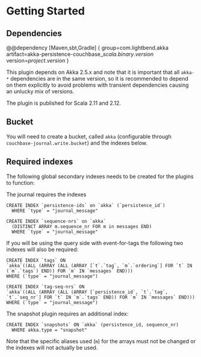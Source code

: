 # Getting Started

## Dependencies

@@dependency [Maven,sbt,Gradle] {
  group=com.lightbend.akka
  artifact=akka-persistence-couchbase_$scala.binary.version$
  version=$project.version$
}

This plugin depends on Akka 2.5.x and note that it is important that all `akka-*` 
dependencies are in the same version, so it is recommended to depend on them explicitly to avoid problems 
with transient dependencies causing an unlucky mix of versions.

The plugin is published for Scala 2.11 and 2.12. 


## Bucket

You will need to create a bucket, called `akka` (configurable through `couchbase-journal.write.bucket`) and 
the indexes below.  

## Required indexes

The following global secondary indexes needs to be created for the plugins to function:

The journal requires the indexes

```
CREATE INDEX `persistence-ids` on `akka` (`persistence_id`) 
  WHERE `type` = "journal_message"
  
CREATE INDEX `sequence-nrs` on `akka` 
  (DISTINCT ARRAY m.sequence_nr FOR m in messages END) 
  WHERE `type` = "journal_message"
```

If you will be using the query side with event-for-tags the following two indexes will also be required:

```
CREATE INDEX `tags` ON 
`akka`((ALL (ARRAY (ALL (ARRAY [`t`.`tag`, `m`.`ordering`] FOR `t` IN (`m`.`tags`) END)) FOR `m` IN `messages` END))) 
WHERE (`type` = "journal_message")

CREATE INDEX `tag-seq-nrs` ON 
`akka`((ALL (ARRAY (ALL (ARRAY [`persistence_id`, `t`.`tag`, `t`.`seq_nr`] FOR `t` IN `m`.`tags` END)) FOR `m` IN `messages` END))) 
WHERE (`type` = "journal_message")
```

The snapshot plugin requires an additional index:

```
CREATE INDEX `snapshots` ON `akka` (persistence_id, sequence_nr) 
  WHERE akka.type = "snapshot"
```

Note that the specific aliases used (`m`) for the arrays must not be changed or the indexes will not actually be used.
